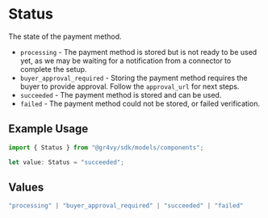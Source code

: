 # Status

The state of the payment method.

- `processing` - The payment method is stored but is not ready to be
   used yet, as we may be waiting for a notification from a connector
   to complete the setup.
- `buyer_approval_required` - Storing the payment method requires
  the buyer to provide approval. Follow the `approval_url` for next steps.
- `succeeded` - The payment method is stored and can be used.
- `failed` - The payment method could not be stored, or failed verification.

## Example Usage

```typescript
import { Status } from "@gr4vy/sdk/models/components";

let value: Status = "succeeded";
```

## Values

```typescript
"processing" | "buyer_approval_required" | "succeeded" | "failed"
```